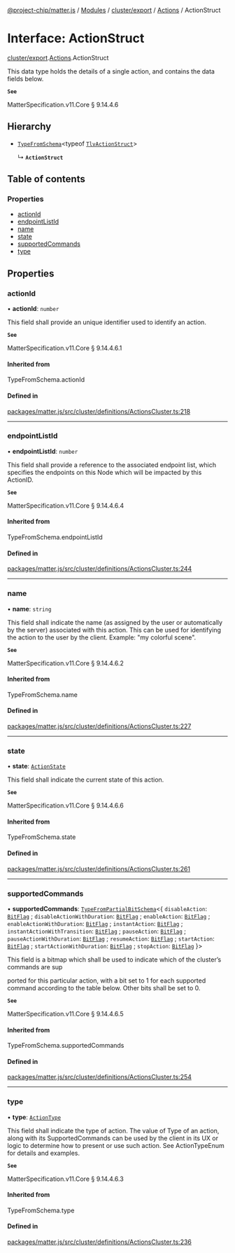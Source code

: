 [@project-chip/matter.js](../README.md) / [Modules](../modules.md) / [cluster/export](../modules/cluster_export.md) / [Actions](../modules/cluster_export.Actions.md) / ActionStruct

# Interface: ActionStruct

[cluster/export](../modules/cluster_export.md).[Actions](../modules/cluster_export.Actions.md).ActionStruct

This data type holds the details of a single action, and contains the data fields below.

**`See`**

MatterSpecification.v11.Core § 9.14.4.6

## Hierarchy

- [`TypeFromSchema`](../modules/tlv_export.md#typefromschema)\<typeof [`TlvActionStruct`](../modules/cluster_export.Actions.md#tlvactionstruct)\>

  ↳ **`ActionStruct`**

## Table of contents

### Properties

- [actionId](cluster_export.Actions.ActionStruct.md#actionid)
- [endpointListId](cluster_export.Actions.ActionStruct.md#endpointlistid)
- [name](cluster_export.Actions.ActionStruct.md#name)
- [state](cluster_export.Actions.ActionStruct.md#state)
- [supportedCommands](cluster_export.Actions.ActionStruct.md#supportedcommands)
- [type](cluster_export.Actions.ActionStruct.md#type)

## Properties

### actionId

• **actionId**: `number`

This field shall provide an unique identifier used to identify an action.

**`See`**

MatterSpecification.v11.Core § 9.14.4.6.1

#### Inherited from

TypeFromSchema.actionId

#### Defined in

[packages/matter.js/src/cluster/definitions/ActionsCluster.ts:218](https://github.com/project-chip/matter.js/blob/6d3b6a5d957d88a9231d6ecab4bb41f8133112be/packages/matter.js/src/cluster/definitions/ActionsCluster.ts#L218)

___

### endpointListId

• **endpointListId**: `number`

This field shall provide a reference to the associated endpoint list, which specifies the endpoints on this
Node which will be impacted by this ActionID.

**`See`**

MatterSpecification.v11.Core § 9.14.4.6.4

#### Inherited from

TypeFromSchema.endpointListId

#### Defined in

[packages/matter.js/src/cluster/definitions/ActionsCluster.ts:244](https://github.com/project-chip/matter.js/blob/6d3b6a5d957d88a9231d6ecab4bb41f8133112be/packages/matter.js/src/cluster/definitions/ActionsCluster.ts#L244)

___

### name

• **name**: `string`

This field shall indicate the name (as assigned by the user or automatically by the server) associated with
this action. This can be used for identifying the action to the user by the client. Example: "my colorful
scene".

**`See`**

MatterSpecification.v11.Core § 9.14.4.6.2

#### Inherited from

TypeFromSchema.name

#### Defined in

[packages/matter.js/src/cluster/definitions/ActionsCluster.ts:227](https://github.com/project-chip/matter.js/blob/6d3b6a5d957d88a9231d6ecab4bb41f8133112be/packages/matter.js/src/cluster/definitions/ActionsCluster.ts#L227)

___

### state

• **state**: [`ActionState`](../enums/cluster_export.Actions.ActionState.md)

This field shall indicate the current state of this action.

**`See`**

MatterSpecification.v11.Core § 9.14.4.6.6

#### Inherited from

TypeFromSchema.state

#### Defined in

[packages/matter.js/src/cluster/definitions/ActionsCluster.ts:261](https://github.com/project-chip/matter.js/blob/6d3b6a5d957d88a9231d6ecab4bb41f8133112be/packages/matter.js/src/cluster/definitions/ActionsCluster.ts#L261)

___

### supportedCommands

• **supportedCommands**: [`TypeFromPartialBitSchema`](../modules/schema_export.md#typefrompartialbitschema)\<\{ `disableAction`: [`BitFlag`](../modules/schema_export.md#bitflag) ; `disableActionWithDuration`: [`BitFlag`](../modules/schema_export.md#bitflag) ; `enableAction`: [`BitFlag`](../modules/schema_export.md#bitflag) ; `enableActionWithDuration`: [`BitFlag`](../modules/schema_export.md#bitflag) ; `instantAction`: [`BitFlag`](../modules/schema_export.md#bitflag) ; `instantActionWithTransition`: [`BitFlag`](../modules/schema_export.md#bitflag) ; `pauseAction`: [`BitFlag`](../modules/schema_export.md#bitflag) ; `pauseActionWithDuration`: [`BitFlag`](../modules/schema_export.md#bitflag) ; `resumeAction`: [`BitFlag`](../modules/schema_export.md#bitflag) ; `startAction`: [`BitFlag`](../modules/schema_export.md#bitflag) ; `startActionWithDuration`: [`BitFlag`](../modules/schema_export.md#bitflag) ; `stopAction`: [`BitFlag`](../modules/schema_export.md#bitflag)  }\>

This field is a bitmap which shall be used to indicate which of the cluster’s commands are sup

ported for this particular action, with a bit set to 1 for each supported command according to the table
below. Other bits shall be set to 0.

**`See`**

MatterSpecification.v11.Core § 9.14.4.6.5

#### Inherited from

TypeFromSchema.supportedCommands

#### Defined in

[packages/matter.js/src/cluster/definitions/ActionsCluster.ts:254](https://github.com/project-chip/matter.js/blob/6d3b6a5d957d88a9231d6ecab4bb41f8133112be/packages/matter.js/src/cluster/definitions/ActionsCluster.ts#L254)

___

### type

• **type**: [`ActionType`](../enums/cluster_export.Actions.ActionType.md)

This field shall indicate the type of action. The value of Type of an action, along with its
SupportedCommands can be used by the client in its UX or logic to determine how to present or use such
action. See ActionTypeEnum for details and examples.

**`See`**

MatterSpecification.v11.Core § 9.14.4.6.3

#### Inherited from

TypeFromSchema.type

#### Defined in

[packages/matter.js/src/cluster/definitions/ActionsCluster.ts:236](https://github.com/project-chip/matter.js/blob/6d3b6a5d957d88a9231d6ecab4bb41f8133112be/packages/matter.js/src/cluster/definitions/ActionsCluster.ts#L236)
